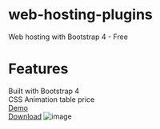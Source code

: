# web-hosting-plugins
Web hosting with Bootstrap 4 - Free

# Features
Built with Bootstrap 4<br />
CSS Animation table price<br />
<a href="https://demo.kickbootstrap.com/hosting-pro">Demo</a><br />
<a href="https://kickbootstrap.com/web-hosting-pro-template">Download</a>
![image](https://user-images.githubusercontent.com/38230414/164909821-6fb2088c-b231-456e-86b9-16cf06f10ba5.png)
